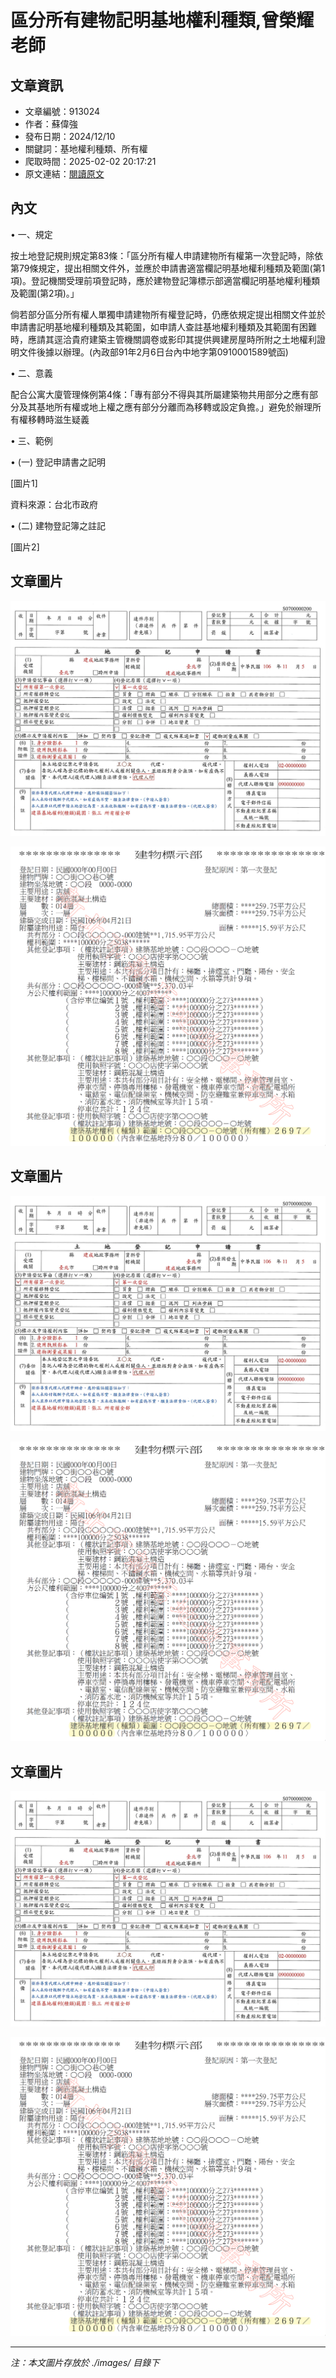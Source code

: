 # 區分所有建物記明基地權利種類,曾榮耀老師

## 文章資訊
- 文章編號：913024
- 作者：蘇偉強
- 發布日期：2024/12/10
- 關鍵詞：基地權利種類、所有權
- 爬取時間：2025-02-02 20:17:21
- 原文連結：[閱讀原文](https://real-estate.get.com.tw/Columns/detail.aspx?no=913024)

## 內文
• 一、規定

按土地登記規則規定第83條：「區分所有權人申請建物所有權第一次登記時，除依第79條規定，提出相關文件外，並應於申請書適當欄記明基地權利種類及範圍(第1項)。登記機關受理前項登記時，應於建物登記簿標示部適當欄記明基地權利種類及範圍(第2項)。」

倘若部分區分所有權人單獨申請建物所有權登記時，仍應依規定提出相關文件並於申請書記明基地權利種類及其範圍，如申請人查註基地權利種類及其範圍有困難時，應請其逕洽貴府建築主管機關調卷或影印其提供興建房屋時所附之土地權利證明文件後據以辦理。(內政部91年2月6日台內中地字第0910001589號函)

• 二、意義

配合公寓大廈管理條例第4條：「專有部分不得與其所屬建築物共用部分之應有部分及其基地所有權或地上權之應有部分分離而為移轉或設定負擔。」避免於辦理所有權移轉時滋生疑義

• 三、範例

• (一) 登記申請書之記明

[圖片1]

資料來源：台北市政府

• (二) 建物登記簿之註記

[圖片2]

## 文章圖片

![圖片1](./images/913024_6d894ab9.png)

![圖片2](./images/913024_1d3339b9.png)

## 文章圖片

![圖片1](./images/913024_6d894ab9.png)

![圖片2](./images/913024_1d3339b9.png)

## 文章圖片

![圖片1](./images/913024_6d894ab9.png)

![圖片2](./images/913024_1d3339b9.png)


---
*注：本文圖片存放於 ./images/ 目錄下*
